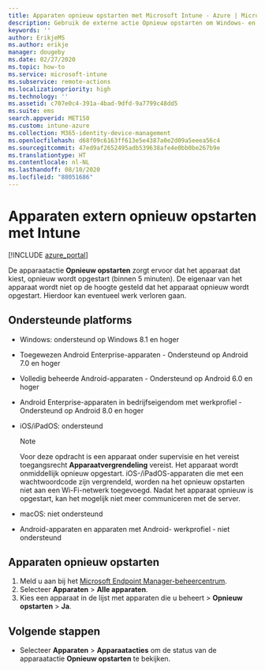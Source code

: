 ```yaml
---
title: Apparaten opnieuw opstarten met Microsoft Intune - Azure | Microsoft Docs
description: Gebruik de externe actie Opnieuw opstarten om Windows- en iOS-/iPadOS-apparaten opnieuw op te starten met Microsoft Intune in de Azure-portal.
keywords: ''
author: ErikjeMS
ms.author: erikje
manager: dougeby
ms.date: 02/27/2020
ms.topic: how-to
ms.service: microsoft-intune
ms.subservice: remote-actions
ms.localizationpriority: high
ms.technology: ''
ms.assetid: c707e0c4-391a-4bad-9dfd-9a7799c48dd5
ms.suite: ems
search.appverid: MET150
ms.custom: intune-azure
ms.collection: M365-identity-device-management
ms.openlocfilehash: d68f09c6163ff613e5e4387a0e2d09a5eeea56c4
ms.sourcegitcommit: 47ed9af2652495adb539638afe4e0bb0be267b9e
ms.translationtype: HT
ms.contentlocale: nl-NL
ms.lasthandoff: 08/10/2020
ms.locfileid: "88051686"
---
```

# <a name="remotely-restart-devices-with-intune"></a>Apparaten extern opnieuw opstarten met Intune


[!INCLUDE [azure_portal](../includes/azure_portal.md)]

De apparaatactie **Opnieuw opstarten** zorgt ervoor dat het apparaat dat kiest, opnieuw wordt opgestart (binnen 5 minuten). De eigenaar van het apparaat wordt niet op de hoogte gesteld dat het apparaat opnieuw wordt opgestart. Hierdoor kan eventueel werk verloren gaan.

## <a name="supported-platforms"></a>Ondersteunde platforms

- Windows: ondersteund op Windows 8.1 en hoger
- Toegewezen Android Enterprise-apparaten - Ondersteund op Android 7.0 en hoger
- Volledig beheerde Android-apparaten - Ondersteund op Android 6.0 en hoger
- Android Enterprise-apparaten in bedrijfseigendom met werkprofiel - Ondersteund op Android 8.0 en hoger
- iOS/iPadOS: ondersteund

    > [!Note]  
    > Voor deze opdracht is een apparaat onder supervisie en het vereist toegangsrecht **Apparaatvergrendeling** vereist. Het apparaat wordt onmiddellijk opnieuw opgestart. iOS-/iPadOS-apparaten die met een wachtwoordcode zijn vergrendeld, worden na het opnieuw opstarten niet aan een Wi-Fi-netwerk toegevoegd. Nadat het apparaat opnieuw is opgestart, kan het mogelijk niet meer communiceren met de server.
- macOS: niet ondersteund
- Android-apparaten en apparaten met Android- werkprofiel - niet ondersteund

## <a name="restart-a-device"></a>Apparaten opnieuw opstarten

1. Meld u aan bij het [Microsoft Endpoint Manager-beheercentrum](https://go.microsoft.com/fwlink/?linkid=2109431).
3. Selecteer **Apparaten** > **Alle apparaten**.
4. Kies een apparaat in de lijst met apparaten die u beheert > **Opnieuw opstarten** > **Ja**.

## <a name="next-steps"></a>Volgende stappen

- Selecteer **Apparaten** > **Apparaatacties** om de status van de apparaatactie **Opnieuw opstarten** te bekijken.
